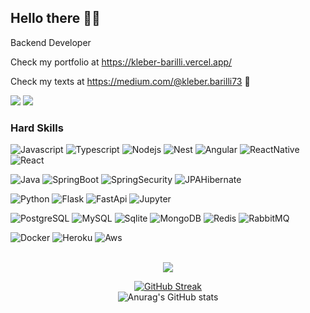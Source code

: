 ## Hello there 🙏💯

Backend Developer

Check my portfolio at https://kleber-barilli.vercel.app/

Check my texts at https://medium.com/@kleber.barilli73 📕

<div align="left"> 
    <a href="https://br.linkedin.com/in/kleber-barilli" target="_blank"><img src="https://img.shields.io/badge/-LinkedIn-0a66c2?style=for-the-badge&logo=linkedin&logoColor=white" target="_blank"></a>
  <a href="https://twitter.com/kleber_ts" target="_blank"><img src="https://img.shields.io/badge/-Twitter-1da0f1?style=for-the-badge&logo=twitter&logoColor=white" target="_blank"></a>


</div>

### Hard Skills

![Javascript](https://img.shields.io/badge/JavaScript-F7DF1E?style=for-the-badge&logo=javascript&logoColor=black)
![Typescript](https://img.shields.io/badge/TypeScript-007ACC?style=for-the-badge&logo=typescript&logoColor=white)
![Nodejs](https://img.shields.io/badge/Node.js-43853D?style=for-the-badge&logo=node.js&logoColor=white)
![Nest](https://img.shields.io/badge/Nest.js-dc1c57?style=for-the-badge&logo=nest&logoColor=white)
![Angular](https://img.shields.io/badge/Angular-c50032?style=for-the-badge&logo=angular)
![ReactNative](https://img.shields.io/badge/React_Native-20232A?style=for-the-badge&logo=react&logoColor=61DAFB)
![React](https://img.shields.io/badge/React-20232A?style=for-the-badge&logo=react&logoColor=61DAFB)

![Java](https://img.shields.io/badge/Java-ED8B00?style=for-the-badge&logo=java&logoColor=white)
![SpringBoot](https://img.shields.io/badge/SpringBoot-6DB33F?style=for-the-badge&logo=spring-boot&logoColor=white)
![SpringSecurity](https://img.shields.io/badge/Security&Cloud-6cb33e?style=for-the-badge&logo=spring-security&logoColor=white)
![JPAHibernate](https://img.shields.io/badge/JPA&Hibernate-b6ad83?style=for-the-badge&logo=hibernate&logoColor=white)

![Python](https://img.shields.io/badge/Python-14354C?style=for-the-badge&logo=python&logoColor=white)
![Flask](https://img.shields.io/badge/Flask-000000?style=for-the-badge&logo=flask&logoColor=white)
![FastApi](https://img.shields.io/badge/FastApi-019386?style=for-the-badge&logo=fastapi&logoColor=white)
![Jupyter](https://img.shields.io/badge/-Jupyter-000000?style=for-the-badge&logo=jupyter)

![PostgreSQL](https://img.shields.io/badge/PostgreSQL-316192?style=for-the-badge&logo=postgresql&logoColor=white)
![MySQL](https://img.shields.io/badge/MySQL-00000F?style=for-the-badge&logo=mysql&logoColor=white)
![Sqlite](https://img.shields.io/badge/SQLite-07405E?style=for-the-badge&logo=sqlite&logoColor=white)
![MongoDB](https://img.shields.io/badge/MongoDB-4EA94B?style=for-the-badge&logo=mongodb&logoColor=white)
![Redis](https://img.shields.io/badge/Redis-D9281A?style=for-the-badge&logo=redis&logoColor=white)
![RabbitMQ](https://img.shields.io/badge/-RabbitMQ-ff6223?style=for-the-badge&logo=rabbit)

![Docker](https://img.shields.io/badge/Docker-2496ED?style=for-the-badge&logo=docker&logoColor=white)
![Heroku](https://img.shields.io/badge/Heroku-430098?style=for-the-badge&logo=heroku&logoColor=white)
![Aws](https://img.shields.io/badge/AWS-232F3E?style=for-the-badge&logo=amazon-aws&logoColor=white)

<br>
 <div align="center">
    <img src="https://github-readme-stats.vercel.app/api/top-langs/?username=kleberbarilli&layout=compact&langs_count=7&theme=gotham"/>
   
   [![GitHub Streak](https://github-readme-streak-stats.herokuapp.com/?user=kleberbarilli&theme=github-dark)](https://git.io/streak-stats?theme=github-dark)
 <br>
![Anurag's GitHub stats](https://github-readme-stats.vercel.app/api?username=kleberbarilli&show_icons=true&theme=gotham)
</div>
<br>
